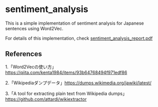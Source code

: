 # sentiment_analysis
This is a simple implementation of sentiment analysis for Japanese sentences using Word2Vec.

For details of this implementation, check [sentiment_analysis_report.pdf]()
## References
1.「Word2Vecの使い方」https://qiita.com/kenta1984/items/93b64768494f971edf86

2.「Wikipediaダンプデータ」https://dumps.wikimedia.org/jawiki/latest/

3.「A tool for extracting plain text from Wikipedia dumps」https://github.com/attardi/wikiextractor



